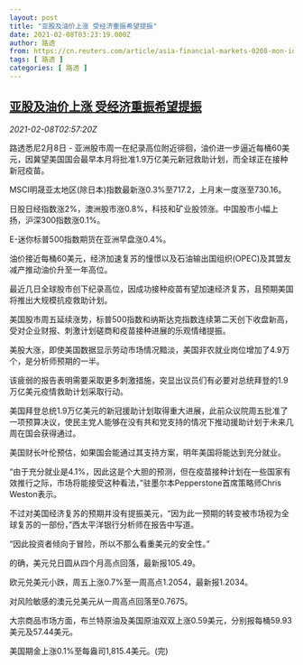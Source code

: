 ```yaml
---
layout: post
title: "亚股及油价上涨 受经济重振希望提振"
date: 2021-02-08T03:23:19.000Z
author: 路透
from: https://cn.reuters.com/article/asia-financial-markets-0208-mon-idCNKBS2A807P
tags: [ 路透 ]
categories: [ 路透 ]
---
```

<!--1612754599000-->
[亚股及油价上涨 受经济重振希望提振](https://cn.reuters.com/article/asia-financial-markets-0208-mon-idCNKBS2A807P)
------

<div>
<div><i>2021-02-08T02:57:20Z</i></div><p>路透悉尼2月8日 - 亚洲股市周一在纪录高位附近徘徊，油价进一步逼近每桶60美元，因冀望美国国会最早本月将批准1.9万亿美元新冠救助计划，而全球正在接种新冠疫苗。</p><p>MSCI明晟亚太地区(除日本)指数最新涨0.3%至717.2，上月末一度涨至730.16。</p><p>日股日经指数涨2%，澳洲股市涨0.8%，科技和矿业股领涨。中国股市小幅上扬，沪深300指数涨0.1%。</p><p>E-迷你标普500指数期货在亚洲早盘涨0.4%。</p><p>油价接近每桶60美元，经济加速复苏的憧憬以及石油输出国组织(OPEC)及其盟友减产推动油价升至一年高位。</p><p>最近几日全球股市创下纪录高位，因成功接种疫苗有望加速经济复苏，且预期美国将推出大规模抗疫救助计划。</p><p>美国股市周五延续涨势，标普500指数和纳斯达克指数连续第二天创下收盘新高，受对企业财报、刺激计划磋商和疫苗接种进展的乐观情绪提振。</p><p>美股大涨，即使美国数据显示劳动市场情况黯淡，美国非农就业岗位增加了4.9万个，是分析师预期的一半。</p><p>该疲弱的报告表明需要采取更多刺激措施，突显出议员们有必要对总统拜登的1.9万亿美元疫情救助计划采取行动。</p><p>美国拜登总统1.9万亿美元的新冠援助计划取得重大进展，此前众议院周五批准了一项预算决议，使民主党人能够在没有共和党支持的情况下推动援助计划于未来几周在国会获得通过。</p><p>美国财长叶伦预估，如果国会能通过其支持方案，明年美国将能达到充分就业。</p><p>“由于充分就业是4.1%，因此这是个大胆的预测，但在疫苗接种计划在一些国家有效推行之际，市场将能接受这种看法，”驻墨尔本Pepperstone首席策略师Chris Weston表示。</p><p>不过对美国经济复苏的预期并没有提振美元，“因为此一预期的转变被市场视为全球复苏的一部份，”西太平洋银行分析师在报告中写道。</p><p>“因此投资者倾向于冒险，所以不那么看重美元的安全性。”</p><p>的确，美元兑日圆从四个月高点回落，最新报105.49。</p><p>欧元兑美元小跌，周五上涨0.7%至一周高点1.2054，最新报1.2034。</p><p>对风险敏感的澳元兑美元从一周高点回落至0.7675。</p><p>大宗商品市场方面，布兰特原油及美国原油双双上涨0.59美元，分别报每桶59.93美元及57.44美元。</p><p>美国期金上涨0.1%至每盎司1,815.4美元。(完)</p>
</div>
